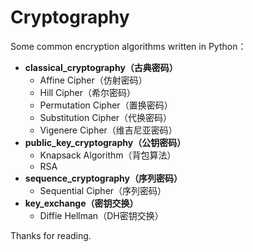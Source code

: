 # Cryptography
 Some common encryption algorithms written in Python：



- **classical_cryptography（古典密码）**
  - Affine Cipher（仿射密码）
  - Hill Cipher（希尔密码）
  - Permutation Cipher（置换密码）
  - Substitution Cipher（代换密码）
  - Vigenere Cipher（维吉尼亚密码）
- **public_key_cryptography（公钥密码）**
  - Knapsack Algorithm（背包算法）
  - RSA
- **sequence_cryptography（序列密码）**
  - Sequential Cipher（序列密码）
- **key_exchange（密钥交换）**
  - Diffie Hellman（DH密钥交换）



Thanks for reading.

